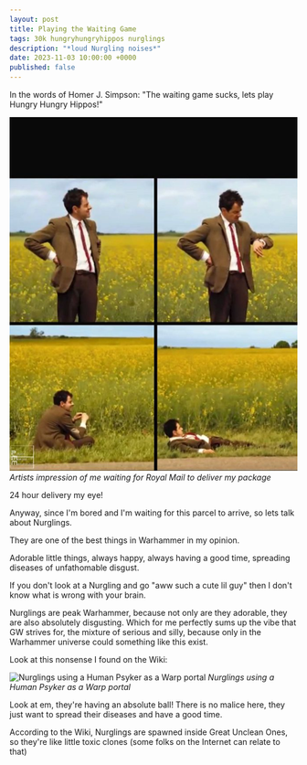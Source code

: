 ```yaml
---
layout: post
title: Playing the Waiting Game
tags: 30k hungryhungryhippos nurglings
description: "*loud Nurgling noises*"
date: 2023-11-03 10:00:00 +0000
published: false
---
```


In the words of Homer J. Simpson: "The waiting game sucks, lets play Hungry Hungry Hippos!"

![Mr. Bean Waiting](/assets/img/post_img/mr-bean-waiting.jpg)
*Artists impression of me waiting for Royal Mail to deliver my package*

24 hour delivery my eye!

Anyway, since I'm bored and I'm waiting for this parcel to arrive, so lets talk about Nurglings.

They are one of the best things in Warhammer in my opinion.

Adorable little things, always happy, always having a good time, spreading diseases of unfathomable disgust.

If you don't look at a Nurgling and go "aww such a cute lil guy" then I don't know what is wrong with your brain.

Nurglings are peak Warhammer, because not only are they adorable, they are also absolutely disgusting. Which for me perfectly sums up the vibe that GW strives for, the mixture of serious and silly, because only in the Warhammer universe could something like this exist.

Look at this nonsense I found on the Wiki:

![Nurglings using a Human Psyker as a Warp portal](https://static.wikia.nocookie.net/warhammer40k/images/6/64/Nurgling_invasion.jpg/revision/latest?cb=20160203190751)
*Nurglings using a Human Psyker as a Warp portal*

Look at em, they're having an absolute ball! There is no malice here, they just want to spread their diseases and have a good time.

According to the Wiki, Nurglings are spawned inside Great Unclean Ones, so they're like little toxic clones (some folks on the Internet can relate to that)

